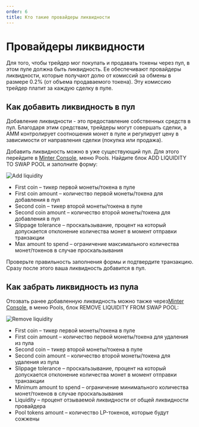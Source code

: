 ```yaml
---
order: 6
title: Кто такие провайдеры ликвидности
---
```


# Провайдеры ликвидности

Для того, чтобы трейдер мог покупать и продавать токены через пул, в этом пуле должна быть ликвидность. Ее обеспечивают провайдеры ликвидности, которые получают долю от комиссий за обмены в размере 0.2% (от объема продаваемого токена). Эту комиссию трейдер платит за каждую сделку в пуле.

## Как добавить ликвидность в пул

Добавление ликвидности - это предоставление собственных средств в пул. Благодаря этим средствам, трейдеры могут совершать сделки, а АММ контролирует соотношения монет в пуле и регулирует цену в зависимости от направления сделки (покупка или продажа).

Добавить ликвидность можно в уже существующий пул. Для этого перейдите в [Minter Console](https://console.minter.network/ru/pool), меню Pools. Найдите блок ADD LIQUIDITY TO SWAP POOL и заполните форму:

![Add liquidity](/img/docs/l-add.png)

- First coin – тикер первой монеты/токена в пуле
- First coin amount – количество первой монеты/токена для добавления в пул
- Second coin – тикер второй монеты/токена в пуле
- Second coin amount – количество второй монеты/токена для добавления в пул
- Slippage tolerance – проскальзывание, процент на который допускается отклонение количества монет в момент отправки транзакции
- Max amount to spend – ограничение максимального количества монет/токенов в случае проскальзывания

Проверьте правильность заполнения формы и подтвердите транзакцию. Сразу после этого ваша ликвидность добавится в пул.

## Как забрать ликвидность из пула

Отозвать ранее добавленную ликвидность можно также через[Minter Console](https://console.minter.network/ru/pool), в меню Pools, блок REMOVE LIQUIDITY FROM SWAP POOL:

![Remove liquidity](/img/docs/l-remove.png)

- First coin – тикер первой монеты/токена в пуле
- First coin amount – количество первой монеты/токена для удаления из пула
- Second coin – тикер второй монеты/токена в пуле
- Second coin amount – количество второй монеты/токена для удаления из пула
- Slippage tolerance – проскальзывание, процент на который допускается отклонение количества монет в момент отправки транзакции
- Minimum amount to spend – ограничение минимального количества монет/токенов в случае проскальзывания
- Liquidity – процент отзываемой ликвидности от общей ликвидности провайдера
- Pool tokens amount – количество LP-токенов, которые будут сожжены

